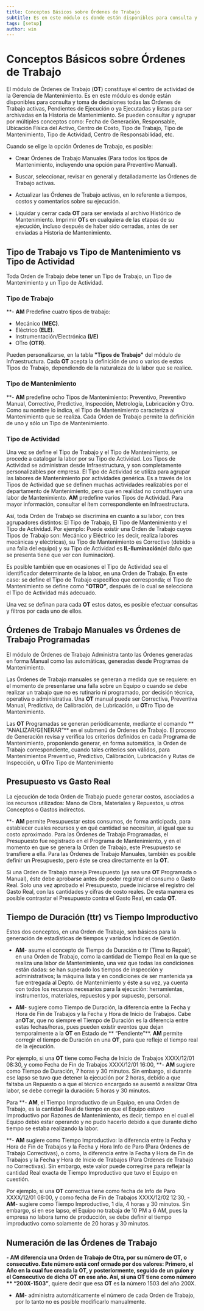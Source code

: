 ```yaml
---
title: Conceptos Básicos sobre Órdenes de Trabajo 
subtitle: Es en este módulo es donde están disponibles para consulta y toma  de decisiones todas las Órdenes de Trabajo activas.
tags: [setup]
author: win
---
```


# Conceptos Básicos sobre Órdenes de Trabajo

El módulo de Órdenes de Trabajo (**OT**) constituye el centro de actividad de la Gerencia de Mantenimiento. Es en este módulo es donde están disponibles para consulta y toma  de decisiones todas las Órdenes de Trabajo activas, Pendientes de Ejecución o ya Ejecutadas y listas para ser archivadas en la Historia de Mantenimiento. Se   pueden  consultar   y agrupar  por  múltiples  conceptos  como:  Fecha  de  Generación,  Responsable,  Ubicación Física del Activo, Centro  de Costo, Tipo de Trabajo, Tipo  de Mantenimiento, Tipo de Actividad, Centro de Responsabilidad, etc.

Cuando se elige la opción Órdenes de Trabajo, es posible:

- Crear Órdenes de Trabajo Manuales (Para todos los tipos de Mantenimiento, incluyendo una opción para Preventivo Manual).

- Buscar, seleccionar, revisar en general y detalladamente las Órdenes de Trabajo activas.

- Actualizar las Órdenes de Trabajo activas, en lo referente a tiempos, costos y comentarios sobre su ejecución. 

- Liquidar y cerrar cada **OT** para ser enviada al archivo Histórico de Mantenimiento. Imprimir **OT**s en cualquiera de las etapas de su ejecución, incluso después de haber sido cerradas, antes de ser enviadas a Historia de Mantenimiento.

## Tipo de Trabajo vs Tipo de Mantenimiento vs Tipo de Actividad 

Toda Orden de Trabajo debe tener un Tipo de Trabajo, un Tipo de Mantenimiento y un
Tipo de Actividad.

### Tipo de Trabajo

**-  **AM** Predefine  cuatro  tipos  de  trabajo: 

- Mecánico  **(MEC)**.
- Eléctrico   **(ELE)**.
- Instrumentación/Electrónica **(I/E)**  
- OTro **(OTR)**. 


Pueden  personalizarse,  en la tabla **"Tipos de Trabajo"** del módulo de Infraestructura. Cada **OT** acepta la definición de uno o varios de estos Tipos de Trabajo, dependiendo de la naturaleza de la labor que se realice.

### Tipo de Mantenimiento

**- **AM** predefine ocho Tipos   de   Mantenimiento:   Preventivo, Preventivo Manual, Correctivo, Predictivo, Inspección, Metrología, Lubricación y Otro. Como su nombre lo indica, el Tipo de Mantenimiento caracteriza al Mantenimiento que se realiza. Cada   Orden   de Trabajo permite la definición de uno y sólo un Tipo de Mantenimiento.  

###	Tipo de Actividad


Una vez se define el Tipo de Trabajo y el Tipo de Mantenimiento, se procede a catalogar la labor   por   su   Tipo   de   Actividad. Los Tipos de Actividad se administran desde Infraestructura, y son completamente personalizables por empresa. El Tipo de Actividad se utiliza para agrupar las labores de Mantenimiento por  actividades genérica. Es a través de los Tipos de Actividad que se definen muchas actividades realizables  por  el departamento  de  Mantenimiento,  pero  que  en  realidad  no  constituyen  una  labor  de Mantenimiento. **AM** predefine  varios  Tipos  de   Actividad. Para   mayor  información, consultar el ítem correspondiente en Infraestructura.

Así, toda Orden de Trabajo se discrimina en cuanto a su labor, con tres  agrupadores distintos: El Tipo de Trabajo, El Tipo de Mantenimiento y el Tipo de  Actividad. Por ejemplo: Puede existir una Orden de Trabajo cuyos Tipos de Trabajo son: Mecánico  y Eléctrico (es decir, realiza labores mecánicas y eléctricas), su Tipo de  Mantenimiento es Correctivo (debido a una falla del equipo) y su Tipo de Actividad  es **IL-Iluminación**(el daño que se presenta tiene que ver con iluminación).

Es posible también que en ocasiones el Tipo de Actividad sea el identificador determinante de la   labor, en una Orden de Trabajo. En  este  caso: se  define el  Tipo  de  Trabajo específico que corresponda;   el Tipo de Mantenimiento se define como **“OTRO”**, después de lo cual se selecciona el Tipo de Actividad más adecuado.

Una vez se definan para cada **OT** estos datos, es posible efectuar consultas y filtros  por cada uno de ellos.

## Órdenes de Trabajo Manuales vs Órdenes de Trabajo Programadas

El módulo de Órdenes de Trabajo Administra tanto las  Órdenes generadas en  forma
Manual como las automáticas, generadas desde Programas de Mantenimiento.

Las Órdenes de Trabajo manuales se generan a medida que se requiere: en el momento de presentarse una falla sobre un Equipo o cuando se debe realizar un trabajo que no es rutinario ni programado, por decisión técnica, operativa o administrativa.   Una **OT** manual puede ser Correctiva, Preventiva Manual, Predictiva, de Calibración, de Lubricación, u **OT**ro Tipo de Mantenimiento.

Las 	**OT** 	Programadas 	se 	generan 	periódicamente, 	mediante		el 	comando ** “ANALIZAR/GENERAR”**  en  el  submenú  de  Ordenes  de  Trabajo.  El  proceso   de Generación revisa y verifica los criterios definidos en cada Programa de  Mantenimiento, proponiendo generar, en forma automática, la Orden de Trabajo correspondiente, cuando tales criterios son válidos, para Mantenimientos Preventivo, Predictivo, Calibración, Lubricación y Rutas de Inspección, u **OT**ro Tipo de Mantenimiento

##	Presupuesto vs Gasto Real

La ejecución de toda Orden de Trabajo puede generar costos, asociados a los  recursos utilizados: Mano de Obra, Materiales y Repuestos, u otros Conceptos o Gastos indirectos.

**- **AM**  permite Presupuestar estos consumos, de forma anticipada, para establecer cuales recursos y en qué cantidad se necesitan, al igual que su costo aproximado. Para  las Órdenes  de  Trabajo  Programadas,  el  Presupuesto fue  registrado en  el   Programa de Mantenimiento, y en el momento en que se genera la Orden de Trabajo, este Presupuesto se transfiere a ella.   Para las Órdenes de Trabajo Manuales, también es posible definir un Presupuesto, pero éste se crea directamente en la **OT**.

Si una Orden de Trabajo maneja Presupuesto (ya sea una **OT** Programada o Manual), éste debe aprobarse antes de poder registrar el consumo o Gasto Real.  Solo una vez aprobado el Presupuesto, puede iniciarse el registro del Gasto Real, con las cantidades y cifras  de costo reales.   De esta manera es posible contrastar el Presupuesto contra el Gasto Real, en cada **OT**.

## Tiempo de Duración (ttr) vs Tiempo Improductivo

Estos   dos   conceptos, en   una Orden  de  Trabajo, son  básicos para la  generación de estadísticas de tiempos y variados Índices de Gestión.

- **AM**- asume el concepto de Tiempo de Duración o ttr (Time to Repair), en una Orden de Trabajo,   como   la   cantidad   de   Tiempo   Real  en   la   que   se   realiza   una   labor   de Mantenimiento,  una  vez  que  todas  las  condiciones  están  dadas:  se  han  superado  los tiempos  de  inspección  y  administrativos;  la  máquina  lista  y  en   condiciones  de  ser mantenida ya fue entregada al Depto. de Mantenimiento y éste a su vez, ya cuenta con todos los recursos necesarios para la ejecución:  herramientas, instrumentos, materiales, repuestos y por supuesto, personal.

- **AM**- sugiere como Tiempo de Duración, la diferencia entre la Fecha y Hora de Fin  de Trabajos y la Fecha y Hora de Inicio de Trabajos. Cabe an**OT**ar, que no siempre el Tiempo de Duración es la diferencia entre estas fechas/horas, pues pueden existir  eventos que dejan temporalmente a la **OT** en Estado de ** “Pendiente”**. **AM** permite corregir el tiempo de Duración en una **OT**, para que refleje el tiempo real de la ejecución.

Por ejemplo, si una **OT** tiene como Fecha de Inicio de Trabajos XXXX/12/01 08:30, y como Fecha de Fin de Trabajos XXXX/12/01 16:00, **- **AM** sugiere como Tiempo de Duración, 7 horas y 30 minutos. Sin embargo, si durante ese lapso se tuvo que detener la ejecución por 2 horas, debido a que faltaba un Repuesto o a que el técnico encargado se ausentó a realizar Otra labor, se debe corregir la duración: 5 horas y 30 minutos.

Para  **- **AM**,  el  Tiempo Improductivo de   un  Equipo, en  una   Orden de Trabajo, es   la cantidad  Real  de   tiempo  en   que  el   Equipo  estuvo  Improductivo  por   Razones   de Mantenimiento, es  decir,  tiempo en el cual el Equipo debió estar  operando y no pudo hacerlo debido a que durante dicho tiempo se estaba realizando la labor.

**- **AM** sugiere como Tiempo Improductivo: la diferencia entre la Fecha y Hora de Fin de Trabajos y la Fecha y Hora Info de Paro (Para Órdenes de Trabajo Correctivas), o como, la diferencia entre la Fecha y Hora de Fin de Trabajos y la Fecha y Hora de Inicio de Trabajos (Para Ordenes de Trabajo no Correctivas). Sin embargo, este valor puede corregirse para reflejar la cantidad Real exacta de Tiempo Improductivo que tuvo el Equipo en cuestión.

Por ejemplo, si una **OT** correctiva tiene como fecha de Info de Paro XXXX/12/01 08:00, y como  fecha  de   Fin   de   Trabajos  XXXX/12/02  12:30,  - **AM**- sugiere   como  Tiempo Improductivo, 1 día, 4 horas y 30 minutos. Sin embargo, si en ese  lapso, el Equipo no trabaja de 10 PM a 6 AM, pues la empresa no labora turno de producción, se debe definir el tiempo improductivo como solamente de 20 horas y 30 minutos.

## Numeración de las Órdenes de Trabajo

**- **AM** diferencia una Orden de Trabajo de Otra, por su número de **OT**, o consecutivo. Este número está conf ormado por dos valores: Primero, el Año en la cual fue creada la **OT**, y posteriormente, seguido de un guion y el Consecutivo de dicha **OT** en ese año.  Así, si una **OT** tiene como número ** “200X-1503”**, quiere decir que esa **OT** es la número 1503 del año 200X.

- **AM**- administra automáticamente el número de cada Orden de Trabajo, por lo tanto no es posible modificarlo manualmente.